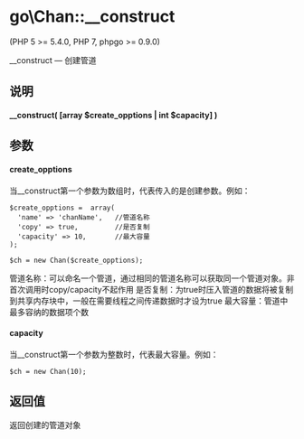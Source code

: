 # go\Chan::__construct
  
\(PHP 5 >= 5.4.0, PHP 7, phpgo >= 0.9.0\)

__construct — 创建管道

## 说明
#### __construct( [array $create_opptions | int $capacity] )  

## 参数
#### create_opptions

当__construct第一个参数为数组时，代表传入的是创建参数。例如：
```
$create_opptions =  array(
  'name' => 'chanName',   //管道名称
  'copy' => true,         //是否复制
  'capacity' => 10,       //最大容量
);

$ch = new Chan($create_opptions);
```
管道名称：可以命名一个管道，通过相同的管道名称可以获取同一个管道对象。非首次调用时copy/capacity不起作用
是否复制：为true时压入管道的数据将被复制到共享内存块中，一般在需要线程之间传递数据时才设为true
最大容量：管道中最多容纳的数据项个数

#### capacity

当__construct第一个参数为整数时，代表最大容量。例如：
````
$ch = new Chan(10);
````

## 返回值
返回创建的管道对象
